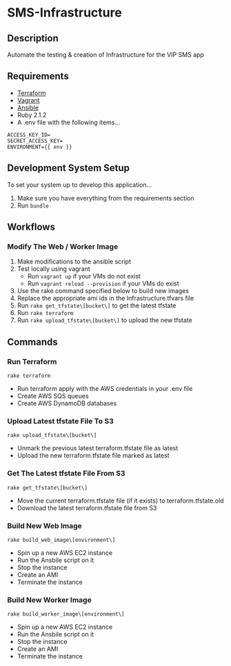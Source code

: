 # SMS-Infrastructure

## Description
Automate the testing & creation of Infrastructure for the VIP SMS app

## Requirements
- [Terraform](http://www.terraform.io)
- [Vagrant](http://www.vagrantup.com)
- [Ansible](http://www.ansible.com/home)
- Ruby 2.1.2
- A .env file with the following items...

~~~~
ACCESS_KEY_ID=
SECRET_ACCESS_KEY=
ENVIRONMENT={{ env }}
~~~~

## Development System Setup
To set your system up to develop this application...

1. Make sure you have everything from the requirements section
2. Run `bundle`

## Workflows
### Modify The Web / Worker Image
1. Make modifications to the ansible script
2. Test locally using vagrant
    - Run `vagrant up` if your VMs do not exist
    - Run `vagrant reload --provision` if your VMs do exist
3. Use the rake command specified below to build new images
4. Replace the appropriate ami ids in the Infrastructure.tfvars file
5. Run `rake get_tfstate\[bucket\]` to get the latest tfstate
6. Run `rake terraform`
7. Run `rake upload_tfstate\[bucket\]` to upload the new tfstate

## Commands
### Run Terraform
~~~~
rake terraform
~~~~

- Run terraform apply with the AWS credentials in your .env file
- Create AWS SQS queues
- Create AWS DynamoDB databases

### Upload Latest tfstate File To S3
~~~~
rake upload_tfstate\[bucket\]
~~~~

- Unmark the previous latest terraform.tfstate file as latest
- Upload the new terraform.tfstate file marked as latest

### Get The Latest tfstate File From S3
~~~~
rake get_tfstate\[bucket\]
~~~~

- Move the current terraform.tfstate file (if it exists) to
  terraform.tfstate.old
- Download the latest terraform.tfstate file from S3

### Build New Web Image
~~~~
rake build_web_image\[environment\]
~~~~

- Spin up a new AWS EC2 instance
- Run the Ansbile script on it
- Stop the instance
- Create an AMI
- Terminate the instance

### Build New Worker Image
~~~~
rake build_worker_image\[environment\]
~~~~

- Spin up a new AWS EC2 instance
- Run the Ansbile script on it
- Stop the instance
- Create an AMI
- Terminate the instance
